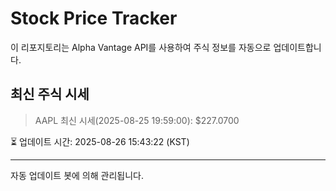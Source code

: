 
# Stock Price Tracker

이 리포지토리는 Alpha Vantage API를 사용하여 주식 정보를 자동으로 업데이트합니다.

## 최신 주식 시세
> AAPL 최신 시세(2025-08-25 19:59:00): $227.0700

⏳ 업데이트 시간: 2025-08-26 15:43:22 (KST)

---
자동 업데이트 봇에 의해 관리됩니다.

